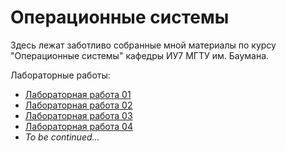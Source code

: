 # Операционные системы

Здесь лежат заботливо собранные мной материалы по курсу "Операционные
системы" кафедры ИУ7 МГТУ им. Баумана.

Лабораторные работы:

- [Лабораторная работа 01](lab-01)
- [Лабораторная работа 02](lab-02)
- [Лабораторная работа 03](lab-03)
- [Лабораторная работа 04](lab-04)
- _To be continued..._
